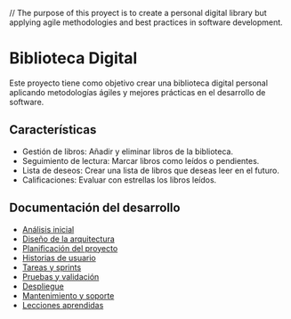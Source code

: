 // The purpose of this proyect is to create a personal digital library but applying agile methodologies and best practices in software development.

# Biblioteca Digital

Este proyecto tiene como objetivo crear una biblioteca digital personal aplicando metodologías ágiles y mejores prácticas en el desarrollo de software.

## Características

-   Gestión de libros: Añadir y eliminar libros de la biblioteca.
-   Seguimiento de lectura: Marcar libros como leídos o pendientes.
-   Lista de deseos: Crear una lista de libros que deseas leer en el futuro.
-   Calificaciones: Evaluar con estrellas los libros leídos.

## Documentación del desarrollo

-   [Análisis inicial](#)
-   [Diseño de la arquitectura](#)
-   [Planificación del proyecto](#)
-   [Historias de usuario](#)
-   [Tareas y sprints](#)
-   [Pruebas y validación](#)
-   [Despliegue](#)
-   [Mantenimiento y soporte](#)
-   [Lecciones aprendidas](#)
